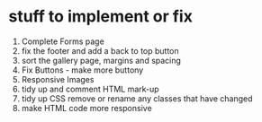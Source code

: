 # stuff to implement or fix
1. Complete Forms page
2. fix the footer and add a back to top button
3. sort the gallery page, margins and spacing
4. Fix Buttons - make more buttony
5. Responsive Images
6. tidy up and comment HTML mark-up
7. tidy up CSS remove or rename any classes that have changed
8. make HTML code more responsive